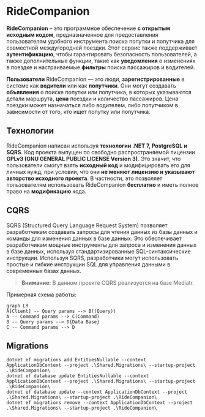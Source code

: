 # RideCompanion

**RideCompanion** – это программное обеспечение **с открытым исходным кодом**, предназначенное для предоставления пользователям удобного инструмента поиска попутки и попутчика для совместной междугородней поездки. Этот сервис также поддерживает **аутентификацию**, чтобы гарантировать безопасность пользователей, а также дополнительные функции, такие как **уведомления** о изменениях в поездке и настраиваемые **фильтры** поиска пассажиров и водителей.

**Пользователи** RideCompanion  — это люди, **зарегистрированные** в системе как **водители** или как **попутчики**. Они могут создавать **объявления** о поиске попутки или попутчика, в которых указываются детали маршрута, **цена** поездки и количество пассажиров. Цена поездки может назначаться либо водителем, либо попутчиком в зависимости от того, кто ищет попутку или попутчика.  

## Технологии

RideCompanion  написан используя **технологии .NET 7, PostgreSQL и SQRS**. Код проекта выпущен по свободно распространяемой лицензии **GPLv3 (GNU GENERAL PUBLIC LICENSE Version  3)**. Это значит, что пользователи смогут взять **исходный код** и модифицировать его для личных нужд, при условии, что они **не меняют лицензию и указывают авторство исходного проекта**. В частности, это позволяет пользователям использовать RideCompanion  **бесплатно** и иметь полное право на **модификацию** кода.

## CQRS

SQRS (Structured  Query Language Request System) позволяет разработчикам создавать запросы для чтения данных из базы данных и команды для изменения данных в базе данных. Это обеспечивает разработчикам мощные инструменты для запроса и изменения данных в базе данных, используя стандартизированные SQL-синтаксические инструкции. Используя SQRS, разработчики могут использовать простые и гибкие инструкции SQL для управления данными в современных базах данных.

> **Внимание:** В данном проекте CQRS реализуется на базе Mediatr.

Примерная схема работы:

```mermaid
graph LR
A[Client] -- Query params --> B((Query))
A -- Command params --> C(Command)
B -- Query params --> D{Data Base}
C -- Command params --> D
```

## Migrations
```
dotnet ef migrations add EntitiesNullable --context ApplicationDbContext --project .\Shared.Migrations\ --startup-project .\RideCompanion\
dotnet ef database update EntitiesNullable --context ApplicationDbContext --project .\Shared.Migrations\ --startup-project .\RideCompanion\
dotnet ef database update --context ApplicationDbContext --project .\Shared.Migrations\ --startup-project .\RideCompanion\
dotnet ef migrations remove --context ApplicationDbContext --project .\Shared.Migrations\ --startup-project .\RideCompanion\
```


